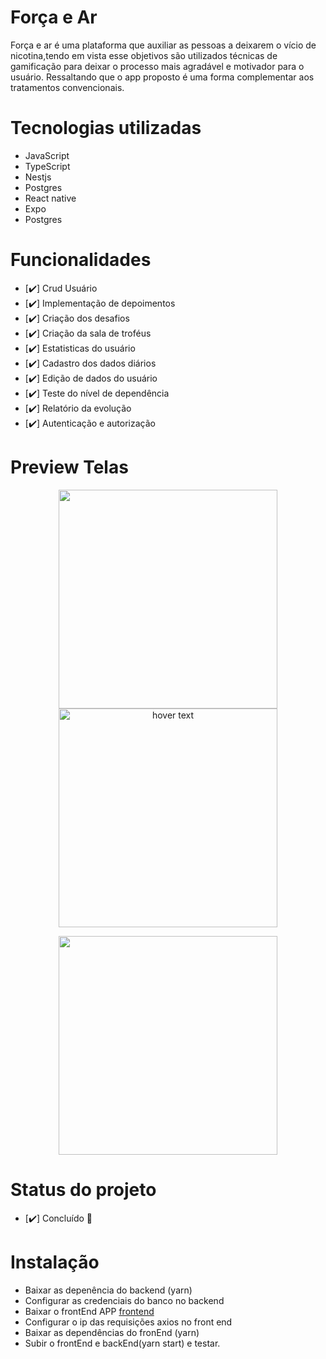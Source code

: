 <p align ="center">
    <h1> Força e Ar </h1>
</p>

<p align="center">

Força e ar é uma plataforma que auxiliar as pessoas a deixarem o vício de nicotina,tendo em vista esse objetivos são utilizados técnicas de gamificação para deixar o processo mais agradável e motivador para o usuário. Ressaltando que o app proposto é uma forma complementar aos tratamentos convencionais.

# Tecnologias utilizadas  
  
  - JavaScript
  - TypeScript
  - Nestjs
  - Postgres
  - React native
  - Expo 
  - Postgres
 
# Funcionalidades 
- [:heavy_check_mark:] Crud Usuário
- [:heavy_check_mark:] Implementação de depoimentos
- [:heavy_check_mark:] Criação dos desafios
- [:heavy_check_mark:] Criação da sala de troféus
- [:heavy_check_mark:] Estatisticas do usuário
- [:heavy_check_mark:] Cadastro dos dados diários
- [:heavy_check_mark:] Edição de dados do usuário
- [:heavy_check_mark:] Teste do nível de dependência
- [:heavy_check_mark:] Relatório da evolução 
- [:heavy_check_mark:] Autenticação e autorização
 
# Preview Telas
<p align="center">
  <img src="https://user-images.githubusercontent.com/33884828/147104284-2b64bb0f-2289-4ea7-9553-b5e6a85fba7f.png" width="350" >
   <img src="https://user-images.githubusercontent.com/33884828/147104420-bfc66a0e-15f8-4024-a6ec-30246fb647d1.png" width="350" title="hover text">
  
</p>
<p align="center">
  <img src="https://user-images.githubusercontent.com/33884828/147103956-61f6646c-1a6b-4987-9d72-8765a69eaa63.png" width="350">  
</p>

# Status do projeto 
- [:heavy_check_mark:] Concluído :rocket:
# Instalação
- Baixar as depenência do backend (yarn)
- Configurar as credenciais do banco no backend
- Baixar o frontEnd APP [frontend](https://github.com/ArthurAlaete/strength-and-air-mobile)
- Configurar o ip das requisições axios no front end
- Baixar as dependências do fronEnd (yarn)
- Subir o frontEnd e backEnd(yarn start) e testar.
